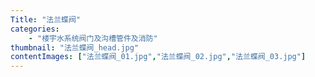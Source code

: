 ```yaml
---
Title: "法兰蝶阀"
categories:
    - "楼宇水系统阀门及沟槽管件及消防"
thumbnail: "法兰蝶阀_head.jpg"
contentImages: ["法兰蝶阀_01.jpg","法兰蝶阀_02.jpg","法兰蝶阀_03.jpg"]
---
```


